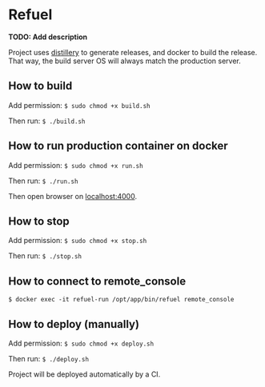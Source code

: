 # Refuel

**TODO: Add description**

Project uses [distillery](https://github.com/bitwalker/distillery) to generate releases,
and docker to build the release. That way, the build server OS will always match
the production server.

## How to build

Add permission:
`$ sudo chmod +x build.sh`

Then run:
`$ ./build.sh`

## How to run production container on docker

Add permission:
`$ sudo chmod +x run.sh`

Then run:
`$ ./run.sh`

Then open browser on [localhost:4000](localhost:4000).

## How to stop

Add permission:
`$ sudo chmod +x stop.sh `

Then run:
`$ ./stop.sh `


## How to connect to remote_console

`$ docker exec -it refuel-run /opt/app/bin/refuel remote_console`

## How to deploy (manually)

Add permission:
`$ sudo chmod +x deploy.sh`

Then run:
`$ ./deploy.sh`

Project will be deployed automatically by a CI.
